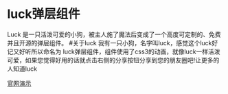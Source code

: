 # luck弹层组件
Luck 是一只活泼可爱的小狗，被主人施了魔法后变成了一个高度可定制的、免费并且开源的弹层组件。
#关于luck
我有一只小狗，名字叫luck，感觉这个luck好记又好听所以命名为
luck弹层组件，组件使用了css3的动画，就像luck一样活泼可爱，如果您觉得好用的话就点击右侧的分享按钮分享到您的朋友圈吧!让更多的人知道luck
<p><a href="http://www.loveqiao.com/luck/">官网演示</a></p>

